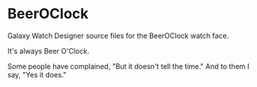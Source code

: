 # BeerOClock
Galaxy Watch Designer source files for the BeerOClock watch face.

It's always Beer O'Clock.

Some people have complained, "But it doesn't tell the time."
And to them I say, "Yes it does."
